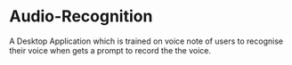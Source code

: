 # Audio-Recognition
A Desktop Application which is trained on voice note of users to recognise their voice when gets a prompt to record the the voice.
